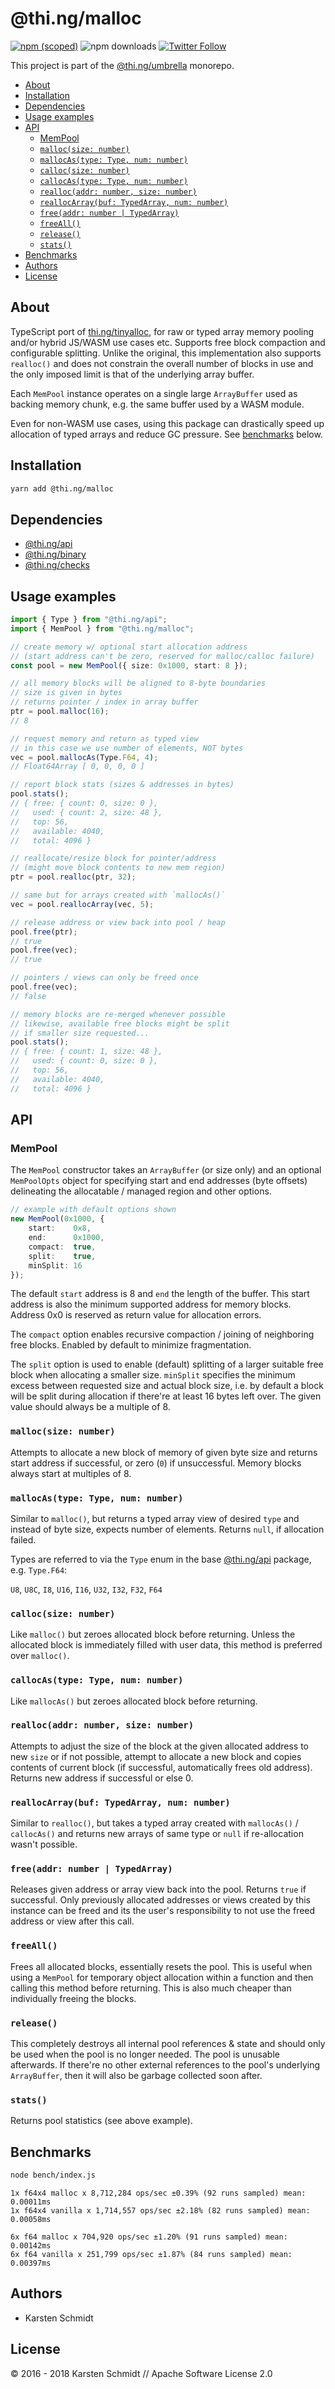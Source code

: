 # @thi.ng/malloc

[![npm (scoped)](https://img.shields.io/npm/v/@thi.ng/malloc.svg)](https://www.npmjs.com/package/@thi.ng/malloc)
![npm downloads](https://img.shields.io/npm/dm/@thi.ng/malloc.svg)
[![Twitter Follow](https://img.shields.io/twitter/follow/thing_umbrella.svg?style=flat-square&label=twitter)](https://twitter.com/thing_umbrella)

This project is part of the
[@thi.ng/umbrella](https://github.com/thi-ng/umbrella/) monorepo.

<!-- TOC depthFrom:2 depthTo:3 -->

- [About](#about)
- [Installation](#installation)
- [Dependencies](#dependencies)
- [Usage examples](#usage-examples)
- [API](#api)
    - [MemPool](#mempool)
    - [`malloc(size: number)`](#mallocsize-number)
    - [`mallocAs(type: Type, num: number)`](#mallocastype-type-num-number)
    - [`calloc(size: number)`](#callocsize-number)
    - [`callocAs(type: Type, num: number)`](#callocastype-type-num-number)
    - [`realloc(addr: number, size: number)`](#reallocaddr-number-size-number)
    - [`reallocArray(buf: TypedArray, num: number)`](#reallocarraybuf-typedarray-num-number)
    - [`free(addr: number | TypedArray)`](#freeaddr-number--typedarray)
    - [`freeAll()`](#freeall)
    - [`release()`](#release)
    - [`stats()`](#stats)
- [Benchmarks](#benchmarks)
- [Authors](#authors)
- [License](#license)

<!-- /TOC -->

## About

TypeScript port of
[thi.ng/tinyalloc](https://github.com/thi-ng/tinyalloc), for raw or
typed array memory pooling and/or hybrid JS/WASM use cases etc. Supports
free block compaction and configurable splitting. Unlike the original,
this implementation also supports `realloc()` and does not constrain the
overall number of blocks in use and the only imposed limit is that of
the underlying array buffer.

Each `MemPool` instance operates on a single large `ArrayBuffer` used as
backing memory chunk, e.g. the same buffer used by a WASM module.

Even for non-WASM use cases, using this package can drastically speed up
allocation of typed arrays and reduce GC pressure. See
[benchmarks](#benchmarks) below.

## Installation

```bash
yarn add @thi.ng/malloc
```

## Dependencies

- [@thi.ng/api](https://github.com/thi-ng/umbrella/tree/master/packages/api)
- [@thi.ng/binary](https://github.com/thi-ng/umbrella/tree/master/packages/binary)
- [@thi.ng/checks](https://github.com/thi-ng/umbrella/tree/master/packages/checks)

## Usage examples

```ts
import { Type } from "@thi.ng/api";
import { MemPool } from "@thi.ng/malloc";

// create memory w/ optional start allocation address
// (start address can't be zero, reserved for malloc/calloc failure)
const pool = new MemPool({ size: 0x1000, start: 8 });

// all memory blocks will be aligned to 8-byte boundaries
// size is given in bytes
// returns pointer / index in array buffer
ptr = pool.malloc(16);
// 8

// request memory and return as typed view
// in this case we use number of elements, NOT bytes
vec = pool.mallocAs(Type.F64, 4);
// Float64Array [ 0, 0, 0, 0 ]

// report block stats (sizes & addresses in bytes)
pool.stats();
// { free: { count: 0, size: 0 },
//   used: { count: 2, size: 48 },
//   top: 56,
//   available: 4040,
//   total: 4096 }

// reallocate/resize block for pointer/address
// (might move block contents to new mem region)
ptr = pool.realloc(ptr, 32);

// same but for arrays created with `mallocAs()`
vec = pool.reallocArray(vec, 5);

// release address or view back into pool / heap
pool.free(ptr);
// true
pool.free(vec);
// true

// pointers / views can only be freed once
pool.free(vec);
// false

// memory blocks are re-merged whenever possible
// likewise, available free blocks might be split
// if smaller size requested...
pool.stats();
// { free: { count: 1, size: 48 },
//   used: { count: 0, size: 0 },
//   top: 56,
//   available: 4040,
//   total: 4096 }
```

## API

### MemPool

The `MemPool` constructor takes an `ArrayBuffer` (or size only) and an
optional `MemPoolOpts` object for specifying start and end addresses
(byte offsets) delineating the allocatable / managed region and other
options.

```ts
// example with default options shown
new MemPool(0x1000, {
    start:    0x8,
    end:      0x1000,
    compact:  true,
    split:    true,
    minSplit: 16
});
```

The default `start` address is 8 and `end` the length of the buffer. This
start address is also the minimum supported address for memory blocks.
Address 0x0 is reserved as return value for allocation errors.

The `compact` option enables recursive compaction / joining of
neighboring free blocks. Enabled by default to minimize fragmentation.

The `split` option is used to enable (default) splitting of a larger
suitable free block when allocating a smaller size. `minSplit` specifies
the minimum excess between requested size and actual block size, i.e. by
default a block will be split during allocation if there're at least 16
bytes left over. The given value should always be a multiple of 8.

### `malloc(size: number)`

Attempts to allocate a new block of memory of given byte size and
returns start address if successful, or zero (`0`) if unsuccessful.
Memory blocks always start at multiples of 8.

### `mallocAs(type: Type, num: number)`

Similar to `malloc()`, but returns a typed array view of desired `type`
and instead of byte size, expects number of elements. Returns `null`, if
allocation failed.

Types are referred to via the `Type` enum in the base
[@thi.ng/api](https://github.com/thi-ng/umbrella/tree/master/packages/api/src/api.ts)
package, e.g. `Type.F64`:

`U8`, `U8C`, `I8`, `U16`, `I16`, `U32`, `I32`, `F32`, `F64`

### `calloc(size: number)`

Like `malloc()` but zeroes allocated block before returning. Unless the
allocated block is immediately filled with user data, this method is
preferred over `malloc()`.

### `callocAs(type: Type, num: number)`

Like `mallocAs()` but zeroes allocated block before returning.

### `realloc(addr: number, size: number)`

Attempts to adjust the size of the block at the given allocated address
to new `size` or if not possible, attempt to allocate a new block and
copies contents of current block (if successful, automatically frees old
address). Returns new address if successful or else 0.

### `reallocArray(buf: TypedArray, num: number)`

Similar to `realloc()`, but takes a typed array created with
`mallocAs()` / `callocAs()` and returns new arrays of same type or
`null` if re-allocation wasn't possible.

### `free(addr: number | TypedArray)`

Releases given address or array view back into the pool. Returns `true`
if successful. Only previously allocated addresses or views created by
this instance can be freed and its the user's responsibility to not use
the freed address or view after this call.

### `freeAll()`

Frees all allocated blocks, essentially resets the pool. This is useful
when using a `MemPool` for temporary object allocation within a function
and then calling this method before returning. This is also much cheaper
than individually freeing the blocks.

### `release()`

This completely destroys all internal pool references & state and should
only be used when the pool is no longer needed. The pool is unusable
afterwards. If there're no other external references to the pool's
underlying `ArrayBuffer`, then it will also be garbage collected soon
after.

### `stats()`

Returns pool statistics (see above example).

## Benchmarks

```bash
node bench/index.js
```

```text
1x f64x4 malloc x 8,712,284 ops/sec ±0.39% (92 runs sampled) mean: 0.00011ms
1x f64x4 vanilla x 1,714,557 ops/sec ±2.18% (82 runs sampled) mean: 0.00058ms

6x f64 malloc x 704,920 ops/sec ±1.20% (91 runs sampled) mean: 0.00142ms
6x f64 vanilla x 251,799 ops/sec ±1.87% (84 runs sampled) mean: 0.00397ms
```

## Authors

- Karsten Schmidt

## License

&copy; 2016 - 2018 Karsten Schmidt // Apache Software License 2.0
